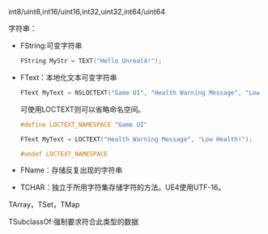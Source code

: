 int8/uint8,int16/uint16,int32,uint32,int64/uint64

字符串：

- FString:可变字符串

  ``` c++
  FString MyStr = TEXT("Hello Unreal4!");
  ```

- FText：本地化文本可变字符串

  ``` c++
  FText MyText = NSLOCTEXT("Game UI", "Health Warning Message", "Low Health!")；   
  ```

  可使用LOCTEXT则可以省略命名空间。

  ``` c++
  #define LOCTEXT_NAMESPACE "Game UI"
  
  FText MyText = LOCTEXT("Health Warning Message", "Low Health!");
  
  #undef LOCTEXT_NAMESPACE
  ```

- FName：存储反复出现的字符串

- TCHAR：独立于所用字符集存储字符的方法。UE4使用UTF-16。

TArray，TSet，TMap

TSubclassOf:强制要求符合此类型的数据